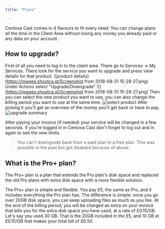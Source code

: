 ```yaml
---
title: "Plans"

---
```

Centova Cast comes in 4 flavours to fit every need. You can change plans all the time in the Client Area without losing any money you already paid or any data on your account.

## How to upgrade?

First of all you need to log in to the client area. There go to Services -> My Services.
There look for the service you want to upgrade and press view details for that product.
![product details](https://images.shoutca.st/Screenshot from 2018-08-31 15-28-27.png)
Under Actions select "Upgrade/Downgrade"
![](https://images.shoutca.st/Screenshot from 2018-08-31 15-28-27.png)
Then you can select the new product you want to use, you can also change the billing period you want to use at the same time.
![select product](https://images.shoutca.st/Screenshot%20from%202018-08-31%2015-28-42.png)
After picking it you'll get an overview of the money you'll get back or have to pay. 
![upgrade summary](https://images.shoutca.st/Screenshot%20from%202018-08-31%2015-28-54.png)

After paying your invoice (if needed) your service will be changed in a few seconds. If you're logged in in Centova Cast don't forget to log out and in again to see the new limits. 
> You can't downgrade back from a paid plan to a free plan. This was possible in the past but got disabled because of abuse.


## What is the Pro+ plan?

The Pro+ plan is a plan that extends the Pro plan's disk space and replaced the old Pro plans with extra disk space with a more flexible solution.

The Pro+ plan is simple and flexible. You pay £5, the same as Pro, and it includes everything the Pro plan has. The difference is simple: once you go over 20GB disk space, you can keep uploading files as much as you like. At the end of the billing period, you will be charged an extra on your invoice that bills you for the extra disk space you have used, at a rate of £0.15/GB. Let's say you used 30 GB. That is the 20GB included in the £5, and 10 GB at £0.15/GB that makes your total bill of £6.50.
